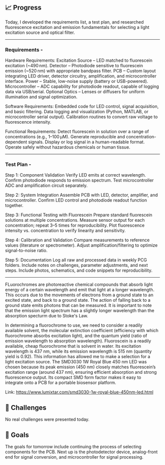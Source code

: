 ## 📈 Progress
Today, I developed the requirements list, a test plan, and researched fluorescence excitation and emission fundamentals for selecting a light excitation source and optical filter. 

---
### Requirements - 

Hardware Requirements: 
Excitation Source – LED matched to fluorescein excitation (~490 nm).
Detector – Photodiode sensitive to fluorescein emission (~520 nm) with appropriate bandpass filter.
PCB – Custom layout integrating LED driver, detector circuitry, amplification, and microcontroller interface.
Power – Stable, low-noise supply (battery or USB-powered).
Microcontroller – ADC capability for photodiode readout, capable of logging data via USB/serial.
Optional Optics – Lenses or diffusers for uniform illumination and signal optimization.

Software Requirements: 
Embedded code for LED control, signal acquisition, and basic filtering.
Data logging and visualization (Python, MATLAB, or microcontroller serial output).
Calibration routines to convert raw voltage to fluorescence intensity.

Functional Requirements: 
Detect fluorescein in solution over a range of concentrations (e.g., 1–100 µM).
Generate reproducible and concentration-dependent signals.
Display or log signal in a human-readable format.
Operate safely without hazardous chemicals or human tissue.

---
### Test Plan - 

Step 1: Component Validation
Verify LED emits at correct wavelength.
Confirm photodiode responds to emission spectrum.
Test microcontroller ADC and amplification circuit separately.

Step 2: System Integration
Assemble PCB with LED, detector, amplifier, and microcontroller.
Confirm LED control and photodiode readout function together.

Step 3: Functional Testing with Fluorescein
Prepare standard fluorescein solutions at multiple concentrations.
Measure sensor output for each concentration; repeat 3–5 times for reproducibility.
Plot fluorescence intensity vs. concentration to verify linearity and sensitivity.

Step 4: Calibration and Validation
Compare measurements to reference values (literature or spectrometer).
Adjust amplification/filtering to optimize signal-to-noise ratio.

Step 5: Documentation
Log all raw and processed data in weekly PCG folders.
Include notes on challenges, parameter adjustments, and next steps.
Include photos, schematics, and code snippets for reproducibility.

---
FLuorochromes are photoreactive chemical compounds that absorb light energy of a certain wavelength and emit that light at a longer wavelength. This occurs due to the movements of electrons from a ground state to an excited state, and back to a ground state. The action of falling back to a ground state emits photons that can be measured. It is important to note that the emission light spectrum has a slightly longer wavelength than the absorption specturm due to Stoke's Law. 

In determining a fluorochrome to use, we need to consider a readily available solvent, the molecular extinction coefficient (efficiency with which fluorochrome absorbs excitation light), and the quantum yield (ratio of emission wavelength to absorption wavelength). Fluoroscein is a readily available, cheap fluorochrome that is solvent in water. Its excitation wavelength is 437 nm, while its emission wavelength is 515 nm (quantity yield is 0.92). This information has allowed me to make a selection for a light excitation source. The SMD3030 1W Royal Blue 450 nm LED was chosen because its peak emission (450 nm) closely matches fluorescein’s excitation range (around 437 nm), ensuring efficient absorption and strong fluorescence output. Its compact SMD form factor makes it easy to integrate onto a PCB for a portable biosensor platform.

Link: https://www.lumixtar.com/smd3030-1w-royal-blue-450nm-led.html

## 🧩 Challenges
No real challenges were presented today. 

## 🥅 Goals
The goals for tomorrow include continuing the process of selecting components for the PCB. Next up is the photodetector device, analog-front end for signal conversion, and microcontroller for signal processing. 
